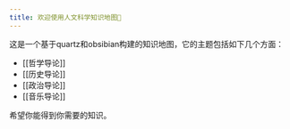 ```yaml
---
title: 欢迎使用人文科学知识地图👏
---
```

这是一个基于quartz和obsibian构建的知识地图，它的主题包括如下几个方面：
* [[哲学导论]]
* [[历史导论]]
* [[政治导论]]
* [[音乐导论]]

希望你能得到你需要的知识。

